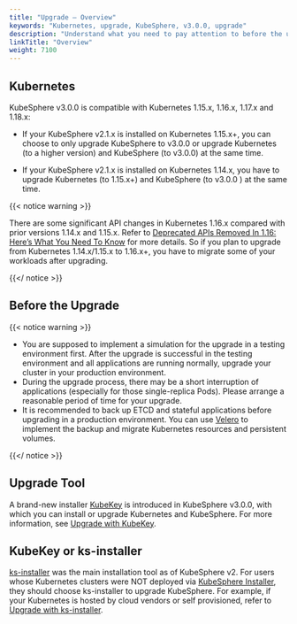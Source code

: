 ```yaml
---
title: "Upgrade — Overview"
keywords: "Kubernetes, upgrade, KubeSphere, v3.0.0, upgrade"
description: "Understand what you need to pay attention to before the upgrade, such as versions and upgrade tools."
linkTitle: "Overview"
weight: 7100
---
```


## Kubernetes

KubeSphere v3.0.0 is compatible with Kubernetes 1.15.x, 1.16.x, 1.17.x and 1.18.x:

- If your KubeSphere v2.1.x is installed on Kubernetes 1.15.x+, you can choose to only upgrade KubeSphere to v3.0.0 or upgrade Kubernetes (to a higher version) and  KubeSphere (to v3.0.0) at the same time.

- If your KubeSphere v2.1.x is installed on Kubernetes 1.14.x, you have to upgrade Kubernetes (to 1.15.x+) and KubeSphere (to v3.0.0 ) at the same time.

{{< notice warning >}}

There are some significant API changes in Kubernetes 1.16.x compared with prior versions 1.14.x and 1.15.x. Refer to [Deprecated APIs Removed In 1.16: Here’s What You Need To Know](https://kubernetes.io/blog/2019/07/18/api-deprecations-in-1-16/) for more details. So if you plan to upgrade from Kubernetes 1.14.x/1.15.x to 1.16.x+, you have to migrate some of your workloads after upgrading.

{{</ notice >}}

## Before the Upgrade

{{< notice warning >}}

- You are supposed to implement a simulation for the upgrade in a testing environment first. After the upgrade is successful in the testing environment and all applications are running normally, upgrade your cluster in your production environment.
- During the upgrade process, there may be a short interruption of applications (especially for those single-replica Pods). Please arrange a reasonable period of time for your upgrade.
- It is recommended to back up ETCD and stateful applications before upgrading in a production environment. You can use [Velero](https://velero.io/) to implement the backup and migrate Kubernetes resources and persistent volumes.

{{</ notice >}}

## Upgrade Tool

A brand-new installer [KubeKey](https://github.com/kubesphere/kubekey) is introduced in KubeSphere v3.0.0, with which you can install or upgrade Kubernetes and KubeSphere. For more information, see [Upgrade with KubeKey](../upgrade-with-kubekey/).

## KubeKey or ks-installer

[ks-installer](https://github.com/kubesphere/ks-installer/tree/master) was the main installation tool as of KubeSphere v2. For users whose Kubernetes clusters were NOT deployed via [KubeSphere Installer](https://v2-1.docs.kubesphere.io/docs/installation/all-in-one/#step-2-download-installer-package), they should choose ks-installer to upgrade KubeSphere. For example, if your Kubernetes is hosted by cloud vendors or self provisioned, refer to [Upgrade with ks-installer](../upgrade-with-ks-installer/).
